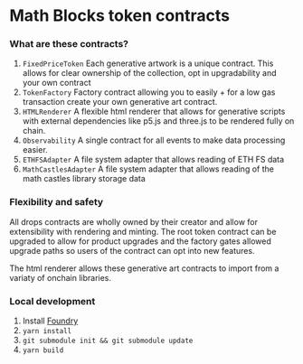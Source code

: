 # Math Blocks token contracts

### What are these contracts?
1. `FixedPriceToken`
   Each generative artwork is a unique contract.
   This allows for clear ownership of the collection, opt in upgradability and your own contract 
2. `TokenFactory`
   Factory contract allowing you to easily + for a low gas transaction create your own generative art contract.
3. `HTMLRenderer`
   A flexible html renderer that allows for generative scripts with external dependencies like p5.js and three.js to be rendered fully on chain.
4. `Observability`
   A single contract for all events to make data processing easier.
5. `ETHFSAdapter`
    A file system adapter that allows reading of ETH FS data 
6. `MathCastlesAdapter`
    A file system adapter that allows reading of the math castles library storage data
   
### Flexibility and safety

All drops contracts are wholly owned by their creator and allow for extensibility with rendering and minting.
The root token contract can be upgraded to allow for product upgrades and the factory gates allowed upgrade paths
so users of the contract can opt into new features.

The html renderer allows these generative art contracts to import from a variaty of onchain libraries.
   
### Local development

1. Install [Foundry](https://github.com/foundry-rs/foundry)
1. `yarn install`
1. `git submodule init && git submodule update`
1. `yarn build`
